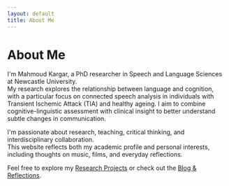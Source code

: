 ```yaml
---
layout: default
title: About Me
---
```


# About Me

I'm Mahmoud Kargar, a PhD researcher in Speech and Language Sciences at Newcastle University.  
My research explores the relationship between language and cognition, with a particular focus on connected speech analysis in individuals with Transient Ischemic Attack (TIA) and healthy ageing. I aim to combine cognitive-linguistic assessment with clinical insight to better understand subtle changes in communication.

I'm passionate about research, teaching, critical thinking, and interdisciplinary collaboration.  
This website reflects both my academic profile and personal interests, including thoughts on music, films, and everyday reflections.

Feel free to explore my [Research Projects](projects.md) or check out the [Blog & Reflections](blog.md).

